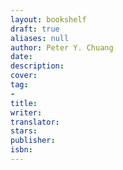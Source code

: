 ```yaml
---
layout: bookshelf
draft: true
aliases: null
author: Peter Y. Chuang
date:
description:
cover:
tag:
-
title:
writer:
translator:
stars:
publisher:
isbn:
---
```

